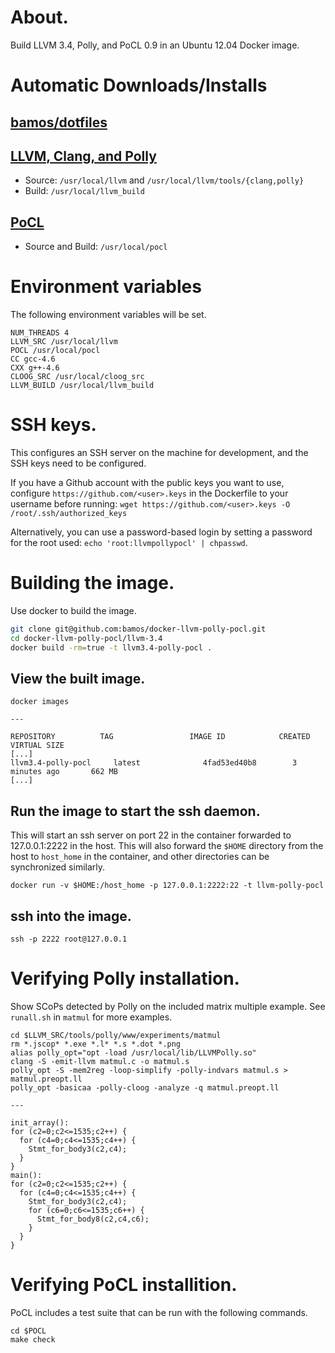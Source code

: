 # About.
Build LLVM 3.4, Polly, and PoCL 0.9 in an Ubuntu 12.04 Docker image.

# Automatic Downloads/Installs
## [bamos/dotfiles](https://github.com/bamos/dotfiles)

## [LLVM, Clang, and Polly](http://llvm.org/releases/download.html#3.3)
+ Source: `/usr/local/llvm` and `/usr/local/llvm/tools/{clang,polly}`
+ Build: `/usr/local/llvm_build`

## [PoCL](http://pocl.sourceforge.net/download.html)
+ Source and Build: `/usr/local/pocl`

# Environment variables
The following environment variables will be set.

```
NUM_THREADS 4
LLVM_SRC /usr/local/llvm
POCL /usr/local/pocl
CC gcc-4.6
CXX g++-4.6
CLOOG_SRC /usr/local/cloog_src
LLVM_BUILD /usr/local/llvm_build
```

# SSH keys.
This configures an SSH server on the machine for development,
and the SSH keys need to be configured.

If you have a Github account with the public keys you want to use,
configure `https://github.com/<user>.keys` in the Dockerfile
to your username before running:
`wget https://github.com/<user>.keys -O /root/.ssh/authorized_keys`

Alternatively, you can use a password-based login by
setting a password for the root used:
`echo 'root:llvmpollypocl' | chpasswd`.

# Building the image.
Use docker to build the image.

```Bash
git clone git@github.com:bamos/docker-llvm-polly-pocl.git
cd docker-llvm-polly-pocl/llvm-3.4
docker build -rm=true -t llvm3.4-polly-pocl .
```

## View the built image.

```
docker images

---

REPOSITORY          TAG                 IMAGE ID            CREATED             VIRTUAL SIZE
[...]
llvm3.4-polly-pocl     latest              4fad53ed40b8        3 minutes ago       662 MB
[...]
```

## Run the image to start the ssh daemon.

This will start an ssh server on port 22 in the container
forwarded to 127.0.0.1:2222 in the host.
This will also forward the `$HOME` directory from the host
to `host_home` in the container, and other directories
can be synchronized similarly.

```
docker run -v $HOME:/host_home -p 127.0.0.1:2222:22 -t llvm-polly-pocl
```

## ssh into the image.

```
ssh -p 2222 root@127.0.0.1
```

# Verifying Polly installation.

Show SCoPs detected by Polly on the included matrix multiple example.
See `runall.sh` in `matmul` for more examples.

```
cd $LLVM_SRC/tools/polly/www/experiments/matmul
rm *.jscop* *.exe *.l* *.s *.dot *.png
alias polly_opt="opt -load /usr/local/lib/LLVMPolly.so"
clang -S -emit-llvm matmul.c -o matmul.s
polly_opt -S -mem2reg -loop-simplify -polly-indvars matmul.s > matmul.preopt.ll
polly_opt -basicaa -polly-cloog -analyze -q matmul.preopt.ll

---

init_array():
for (c2=0;c2<=1535;c2++) {
  for (c4=0;c4<=1535;c4++) {
    Stmt_for_body3(c2,c4);
  }
}
main():
for (c2=0;c2<=1535;c2++) {
  for (c4=0;c4<=1535;c4++) {
    Stmt_for_body3(c2,c4);
    for (c6=0;c6<=1535;c6++) {
      Stmt_for_body8(c2,c4,c6);
    }
  }
}
```

# Verifying PoCL installition.

PoCL includes a test suite that can be run with the following commands.

```
cd $POCL
make check
```
